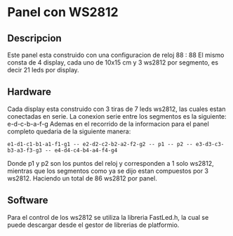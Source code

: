 # Panel con WS2812

## Descripcion

Este panel esta construido con una configuracion de reloj  88 : 88
El mismo consta de 4 display, cada uno de 10x15 cm y 3 ws2812 por segmento, es decir 21 leds por display. 

## Hardware
Cada display esta construido con 3 tiras de 7 leds ws2812, las cuales estan conectadas en serie.
La conexion serie entre los segmentos es la siguiente: e-d-c-b-a-f-g 
Ademas en el recorrido de la informacion para el panel completo quedaria de la siguiente manera: 
```
e1-d1-c1-b1-a1-f1-g1 -- e2-d2-c2-b2-a2-f2-g2 -- p1 -- p2 -- e3-d3-c3-b3-a3-f3-g3 -- e4-d4-c4-b4-a4-f4-g4
```  
Donde p1 y p2 son los puntos del reloj y corresponden a 1 solo ws2812, mientras que los segmentos como ya se dijo estan compuestos por 3 ws2812. Haciendo un total de 86 ws2812 por panel.

## Software

Para el control de los ws2812 se utiliza la libreria FastLed.h, la cual se puede descargar desde el gestor de librerias de platformio.